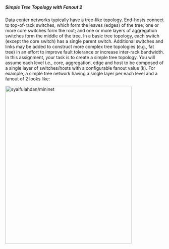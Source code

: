 #####  Simple Tree Topology with Fanout 2
Data center networks typically have a tree-like topology. End-hosts connect to top-of-rack switches, which form the leaves (edges) of the tree; one or more core switches form the root;
and one or more layers of aggregation switches form the middle of the tree. In a basic tree topology, each switch (except the core switch) has a single parent switch. Additional switches
and links may be added to construct more complex tree topologies (e.g., fat tree) in an effort to improve fault tolerance or increase inter-rack bandwidth.
In this assignment, your task is to create a simple tree topology. You will assume each level i.e., core, aggregation, edge and host to be composed of a single layer of switches/hosts with a
configurable fanout value (k). For example, a simple tree network having a single layer per each level and a fanout of 2 looks like:

<img src="https://github.com/syaifulahdan/mininet/blob/master/image/Screenshot%20from%202016-04-02%2002:44:01.png" width="400" height="500" align="center" title="syaifulahdan/mininet" />
